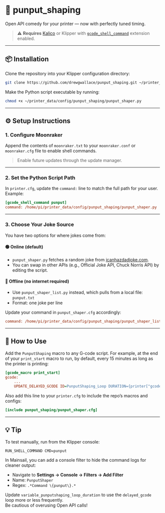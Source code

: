 # 🧠 punput_shaping

Open API comedy for your printer — now with perfectly tuned timing.

> ⚠️ **Requires** [Kalico](https://docs.kalico.gg/) or Klipper with [`gcode_shell_command`](https://github.com/dw-0/kiauh/blob/master/docs/gcode_shell_command.md) extension enabled.

---

## 📦 Installation

Clone the repository into your Klipper configuration directory:

```bash
git clone https://github.com/drewgwallace/punput_shaping.git ~/printer_data/config/punput_shaping
```

Make the Python script executable by running:

```bash
chmod +x ~/printer_data/config/punput_shaping/punput_shaper.py
```

---

## ⚙️ Setup Instructions

### 1. Configure Moonraker

Append the contents of `moonraker.txt` to your `moonraker.conf` or `moonraker.cfg` file to enable shell commands.

> Enable future updates through the update manager.

---

### 2. Set the Python Script Path

In `printer.cfg`, update the `command:` line to match the full path for your user. Example:

```ini
[gcode_shell_command punput]
command: /home/pi/printer_data/config/punput_shaping/punput_shaper.py
```

---

### 3. Choose Your Joke Source

You have two options for where jokes come from:

#### 🟢 Online (default)

- `punput_shaper.py` fetches a random joke from [icanhazdadjoke.com](https://icanhazdadjoke.com/api).
- You can swap in other APIs (e.g., Official Joke API, Chuck Norris API) by editing the script.

#### 🔵 Offline (no internet required)

- Use `punput_shaper_list.py` instead, which pulls from a local file: `punput.txt`
- Format: one joke per line

Update your command in `punput_shaper.cfg` accordingly:

```ini
command: /home/pi/printer_data/config/punput_shaping/punput_shaper_list.py
```

---

## 🧪 How to Use

Add the `PunputShaping` macro to any G-code script. For example, at the end of your `print_start` macro to run, by default, every 15 minutes as long as the printer is printing:

```ini
[gcode_macro print_start]
gcode:
    ...
    UPDATE_DELAYED_GCODE ID=PunputShaping_Loop DURATION={printer["gcode_macro PunputShaping_Loop"].punputshaping_loop_duration}
```

Also add this line to your `printer.cfg` to include the repo’s macros and configs:

```ini
[include punput_shaping/punput_shaper.cfg]
```

---

## 💡 Tip

To test manually, run from the Klipper console:

```text
RUN_SHELL_COMMAND CMD=punput
```

In Mainsail, you can add a console filter to hide the command logs for cleaner output:

- Navigate to **Settings → Console → Filters → Add Filter**  
- Name: `PunputShaper`  
- Regex: `.*Command \{punput\}.*`

Update `variable_punputshaping_loop_duration` to use the `delayed_gcode` loop more or less frequently.  
Be cautious of overusing Open API calls!